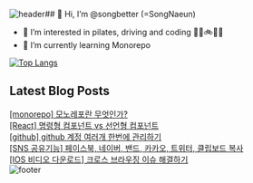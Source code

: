 ![header](https://capsule-render.vercel.app/api?type=wave&color=gradient&height=300&section=header&text=better%20than&fontSize=90)## 👋 Hi, I’m @songbetter (=SongNaeun)
- 👀 I’m interested in pilates, driving and coding 🤸‍♀️🚲🛴🚙
- 🌱 I’m currently learning Monorepo
<!-- - 📫 How to reach me :<a href="https://velog.io/@songbetter/series"><img src="https://img.shields.io/badge/Velog-38B2AC?style=flat-square"/></a>
  <a href="mailto:5ongnaeu17@gmail.com"><img src="https://img.shields.io/badge/Gmail-F7342E?style=flat-square&logo=Gmail&logoColor=white"/></a> -->
 
[![Top Langs](https://github-readme-stats.vercel.app/api/top-langs/?username=songbetter&layout=compact)](https://github.com/songbetter/github-readme-stats)

## Latest Blog Posts

<a href=https://episode-blanketkick.tistory.com/entry/monorepo-%EB%AA%A8%EB%85%B8%EB%A0%88%ED%8F%AC%EB%9E%80-%EB%AC%B4%EC%97%87%EC%9D%B8%EA%B0%80>[monorepo] 모노레포란 무엇인가?</a></br><a href=https://episode-blanketkick.tistory.com/entry/React-%EB%AA%85%EB%A0%B9%ED%98%95-%EC%BB%B4%ED%8F%AC%EB%84%8C%ED%8A%B8-vs-%EC%84%A0%EC%96%B8%ED%98%95-%EC%BB%B4%ED%8F%AC%EB%84%8C%ED%8A%B8>[React] 명령형 컴포넌트 vs 선언형 컴포넌트</a></br><a href=https://episode-blanketkick.tistory.com/entry/github-github-%EA%B3%84%EC%A0%95-%EC%97%AC%EB%9F%AC%EA%B0%9C-%ED%95%9C%EB%B2%88%EC%97%90-%EA%B4%80%EB%A6%AC%ED%95%98%EA%B8%B0>[github] github 계정 여러개 한번에 관리하기</a></br><a href=https://episode-blanketkick.tistory.com/entry/SNS-%EA%B3%B5%EC%9C%A0%EA%B8%B0%EB%8A%A5-%ED%8E%98%EC%9D%B4%EC%8A%A4%EB%B6%81-%EB%84%A4%EC%9D%B4%EB%B2%84-%EB%B0%B4%EB%93%9C-%EC%B9%B4%EC%B9%B4%EC%98%A4-%ED%8A%B8%EC%9C%84%ED%84%B0-%ED%81%B4%EB%A6%BD%EB%B3%B4%EB%93%9C-%EB%B3%B5%EC%82%AC>[SNS 공유기능] 페이스북, 네이버, 밴드, 카카오, 트위터, 클립보드 복사</a></br><a href=https://episode-blanketkick.tistory.com/entry/IOS-%EB%B9%84%EB%94%94%EC%98%A4-%EB%8B%A4%EC%9A%B4%EB%A1%9C%EB%93%9C>[IOS 비디오 다운로드] 크로스 브라우징 이슈 해결하기</a></br>![footer](https://capsule-render.vercel.app/api?type=wave&color=gradient&height=300&section=footer&text=Yesterday&fontSize=90)